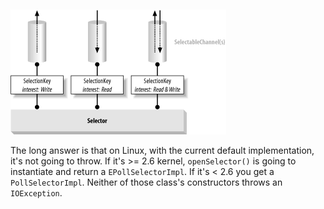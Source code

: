 ![]()

![relationship_selection_class](../../images/io/relationship_selection_class.png)

The long answer is that on Linux, with the current default implementation, it's not going to throw. If it's >= 2.6 kernel, `openSelector()` is going to instantiate and return a `EPollSelectorImpl`. If it's < 2.6 you get a `PollSelectorImpl`. Neither of those class's constructors throws an `IOException`.


